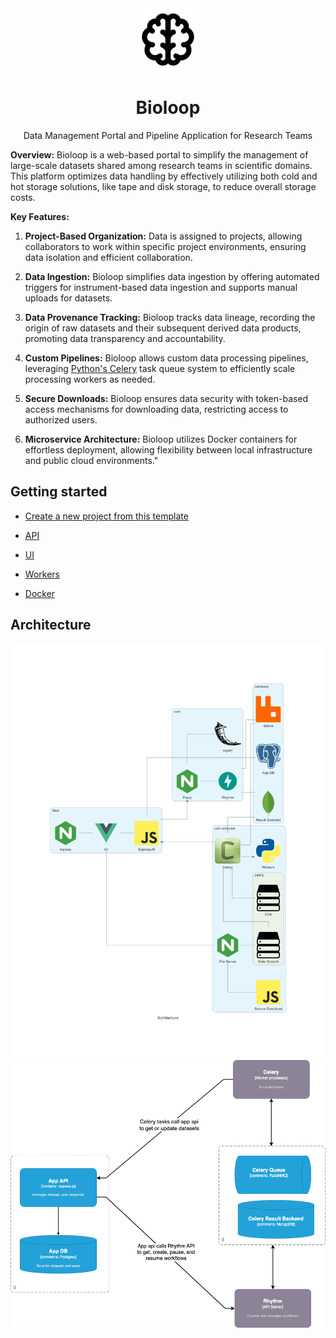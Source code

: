<div align="center">
<img width="100" height="100" src="ui/public/logo.svg" >
</div>

<h1 align="center">Bioloop</h1>
<p align="center">Data Management Portal and Pipeline Application for Research Teams</p>

**Overview:**
Bioloop is a web-based portal to simplify the management of large-scale datasets shared among research teams in scientific domains. This platform optimizes data handling by effectively utilizing both cold and hot storage solutions, like tape and disk storage, to reduce overall storage costs.

**Key Features:**

1. **Project-Based Organization:** Data is assigned to projects, allowing collaborators to work within specific project environments, ensuring data isolation and efficient collaboration.

2. **Data Ingestion:** Bioloop simplifies data ingestion by offering automated triggers for instrument-based data ingestion and supports manual uploads for datasets.

3. **Data Provenance Tracking:** Bioloop tracks data lineage, recording the origin of raw datasets and their subsequent derived data products, promoting data transparency and accountability.

4. **Custom Pipelines:** Bioloop allows custom data processing pipelines, leveraging [Python's Celery](https://docs.celeryq.dev/en/stable/getting-started/introduction.html) task queue system to efficiently scale processing workers as needed.

5. **Secure Downloads:** Bioloop ensures data security with token-based access mechanisms for downloading data, restricting access to authorized users.

6. **Microservice Architecture:** Bioloop utilizes Docker containers for effortless deployment, allowing flexibility between local infrastructure and public cloud environments."


## Getting started
- [Create a new project from this template](docs/new_project.md)

- [API](api/README.md)
- [UI](ui/README.md)
- [Workers](workers/README.md)

- [Docker](README-docker.md)


## Architecture
<img src="docs/architecture.png" >

<img src="docs/app-celery-communication-diagram.png" >
